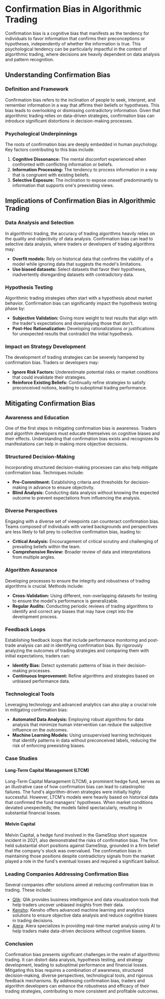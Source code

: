 # Confirmation Bias in Algorithmic Trading

Confirmation bias is a cognitive bias that manifests as the tendency for individuals to favor information that confirms their preconceptions or hypotheses, independently of whether the information is true. This psychological tendency can be particularly impactful in the context of algorithmic trading, where decisions are heavily dependent on data analysis and pattern recognition.

## Understanding Confirmation Bias

### Definition and Framework

Confirmation bias refers to the inclination of people to seek, interpret, and remember information in a way that affirms their beliefs or hypotheses. This bias leads to overlooking or dismissing contradictory information. Given that algorithmic trading relies on data-driven strategies, confirmation bias can introduce significant distortions in decision-making processes.

### Psychological Underpinnings

The roots of confirmation bias are deeply embedded in human psychology. Key factors contributing to this bias include:

1. **Cognitive Dissonance:** The mental discomfort experienced when confronted with conflicting information or beliefs.
2. **Information Processing:** The tendency to process information in a way that is congruent with existing beliefs.
3. **Selective Exposure:** The inclination to expose oneself predominantly to information that supports one's preexisting views.

## Implications of Confirmation Bias in Algorithmic Trading

### Data Analysis and Selection

In algorithmic trading, the accuracy of trading algorithms heavily relies on the quality and objectivity of data analysis. Confirmation bias can lead to selective data analysis, where traders or developers of trading algorithms may:

- **Overfit models:** Rely on historical data that confirms the viability of a model while ignoring data that suggests the model's limitations.
- **Use biased datasets:** Select datasets that favor their hypotheses, inadvertently disregarding datasets with contradictory data.

### Hypothesis Testing

Algorithmic trading strategies often start with a hypothesis about market behavior. Confirmation bias can significantly impact the hypothesis testing phase by:

- **Subjective Validation:** Giving more weight to test results that align with the trader's expectations and downplaying those that don't.
- **Post-Hoc Rationalization:** Developing rationalizations or justifications for unexpected results that contradict the initial hypothesis.

### Impact on Strategy Development

The development of trading strategies can be severely hampered by confirmation bias. Traders or developers may:

- **Ignore Risk Factors:** Underestimate potential risks or market conditions that could invalidate their strategies.
- **Reinforce Existing Beliefs:** Continually refine strategies to satisfy preconceived notions, leading to suboptimal trading performance.

## Mitigating Confirmation Bias

### Awareness and Education

One of the first steps in mitigating confirmation bias is awareness. Traders and algorithm developers must educate themselves on cognitive biases and their effects. Understanding that confirmation bias exists and recognizes its manifestations can help in making more objective decisions.

### Structured Decision-Making

Incorporating structured decision-making processes can also help mitigate confirmation bias. Techniques include:

- **Pre-Commitment:** Establishing criteria and thresholds for decision-making in advance to ensure objectivity.
- **Blind Analysis:** Conducting data analysis without knowing the expected outcome to prevent expectations from influencing the analysis.

### Diverse Perspectives

Engaging with a diverse set of viewpoints can counteract confirmation bias. Teams composed of individuals with varied backgrounds and perspectives are less likely to fall prey to collective confirmation bias, leading to:

- **Critical Analysis:** Encouragement of critical scrutiny and challenging of prevailing beliefs within the team.
- **Comprehensive Review:** Broader review of data and interpretations from multiple angles.

### Algorithm Assurance

Developing processes to ensure the integrity and robustness of trading algorithms is crucial. Methods include:

- **Cross-Validation:** Using different, non-overlapping datasets for testing to ensure the model's performance is generalizable.
- **Regular Audits:** Conducting periodic reviews of trading algorithms to identify and correct any biases that may have crept into the development process.

### Feedback Loops

Establishing feedback loops that include performance monitoring and post-trade analysis can aid in identifying confirmation bias. By rigorously analyzing the outcomes of trading strategies and comparing them with initial expectations, traders can:

- **Identify Bias:** Detect systematic patterns of bias in their decision-making processes.
- **Continuous Improvement:** Refine algorithms and strategies based on unbiased performance data.

### Technological Tools

Leveraging technology and advanced analytics can also play a crucial role in mitigating confirmation bias:

- **Automated Data Analysis:** Employing robust algorithms for data analysis that minimize human intervention can reduce the subjective influence on the outcomes.
- **Machine Learning Models:** Using unsupervised learning techniques that identify patterns in data without preconceived labels, reducing the risk of enforcing preexisting biases.

### Case Studies

#### Long-Term Capital Management (LTCM)

Long-Term Capital Management (LTCM), a prominent hedge fund, serves as an illustrative case of how confirmation bias can lead to catastrophic failures. The fund's algorithm-driven strategies were initially highly successful. However, LTCM's models were heavily based on historical data that confirmed the fund managers' hypotheses. When market conditions deviated unexpectedly, the models failed spectacularly, resulting in substantial financial losses.

#### Melvin Capital

Melvin Capital, a hedge fund involved in the GameStop short squeeze incident in 2021, also demonstrated the risks of confirmation bias. The firm held substantial short positions against GameStop, grounded in a firm belief that the company's stock was overvalued. The confirmation bias in maintaining those positions despite contradictory signals from the market played a role in the fund's eventual losses and required a significant bailout.

### Leading Companies Addressing Confirmation Bias

Several companies offer solutions aimed at reducing confirmation bias in trading. These include:

- [Qlik](https://www.qlik.com): Qlik provides business intelligence and data visualization tools that help traders uncover unbiased insights from their data.
- [Kensho](https://www.kensho.com): Kensho offers advanced machine learning and analytics solutions to ensure objective data analysis and reduce cognitive biases in trading decisions.
- [Aiera](https://www.aiera.com): Aiera specializes in providing real-time market analysis using AI to help traders make data-driven decisions without cognitive biases.

### Conclusion

Confirmation bias presents significant challenges in the realm of algorithmic trading. It can distort data analysis, hypothesis testing, and strategy development, leading to suboptimal performance and financial losses. Mitigating this bias requires a combination of awareness, structured decision-making, diverse perspectives, technological tools, and rigorous feedback mechanisms. By addressing confirmation bias, traders and algorithm developers can enhance the robustness and efficacy of their trading strategies, contributing to more consistent and profitable outcomes.

